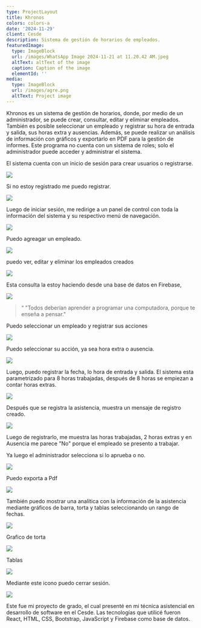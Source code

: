 ```yaml
---
type: ProjectLayout
title: Khronos
colors: colors-a
date: '2024-11-29'
client: Cesde
description: Sistema de gestión de horarios de empleados.
featuredImage:
  type: ImageBlock
  url: /images/WhatsApp Image 2024-11-21 at 11.20.42 AM.jpeg
  altText: altText of the image
  caption: Caption of the image
  elementId: ''
media:
  type: ImageBlock
  url: /images/agre.png
  altText: Project image
---
```

Khronos es un sistema de gestión de horarios, donde, por medio de un administrador, se puede crear, consultar, editar y eliminar empleados. También es posible seleccionar un empleado y registrar su hora de entrada y salida, sus horas extra y ausencias. Además, se puede realizar un análisis de información con gráficos y exportarlo en PDF para la gestión de informes. Este programa no cuenta con un sistema de roles; solo el administrador puede acceder y administrar el sistema.

El sistema cuenta con un inicio de sesión para crear usuarios o registrarse.

![](/images/login1.png)

Si no estoy registrado me puedo registrar.

![](/images/login.png)


Luego de iniciar sesión, me redirige a un panel de control con toda la información del sistema y su respectivo menú de navegación.


![](/images/dash.png)

Puedo agreagar un empleado.

![](/images/agre.png)

puedo ver, editar y eliminar los empleados creados

![](/images/consu.png)

Esta consulta la estoy haciendo desde una base de datos en Firebase, 

![](/images/fire.png)



> “
> "Todos deberían aprender a programar una computadora, porque te enseña a pensar."
>
>

Puedo seleccionar un empleado y registrar sus acciones

![](/images/sel.png)

Puedo seleccionar su acción, ya sea hora extra o ausencia.

![](/images/sele2.png)

Luego, puedo registrar la fecha, lo hora de entrada y salida. El sistema esta parametrizado para 8 horas trabajadas, después de 8 horas se empiezan a contar horas extras.

![](/images/sel3.png)

Después que se registra la asistencia, muestra un mensaje de registro creado.

![](/images/sel4.png)

Luego de registrarlo, me muestra las horas trabajadas, 2 horas extras y en Ausencia me parece "No" porque el empleado se presento a trabajar. 

Ya luego el administrador selecciona si lo aprueba o no.



![](/images/sele5.png)

Puedo exporta a Pdf

![](/images/pdf.png)

También puedo mostrar una analítica con la información de la asistencia mediante gráficos de barra, torta y tablas seleccionando un rango de fechas.

![](/images/graf.png)

Grafico de torta

![](/images/torta.png)

Tablas

![](/images/tablas.png)

Mediante este icono puedo cerrar sesión.

![](/images/cerr.png)


Este fue mi proyecto de grado, el cual presenté en mi técnica asistencial en desarrollo de software en el Cesde. Las tecnologías que utilicé fueron React, HTML, CSS, Bootstrap, JavaScript y Firebase como base de datos.

